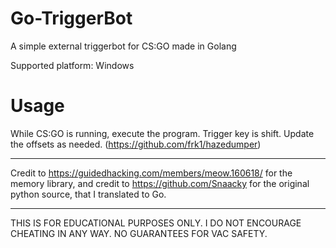 # Go-TriggerBot
A simple external triggerbot for CS:GO made in Golang

Supported platform: Windows

# Usage

While CS:GO is running, execute the program. Trigger key is shift. Update the offsets as needed. 
(https://github.com/frk1/hazedumper)

____________________________

Credit to https://guidedhacking.com/members/meow.160618/ for the memory library, and credit to
https://github.com/Snaacky for the original python source, that I translated to Go.

____________________________

THIS IS FOR EDUCATIONAL PURPOSES ONLY.
I DO NOT ENCOURAGE CHEATING IN ANY WAY.
NO GUARANTEES FOR VAC SAFETY.

